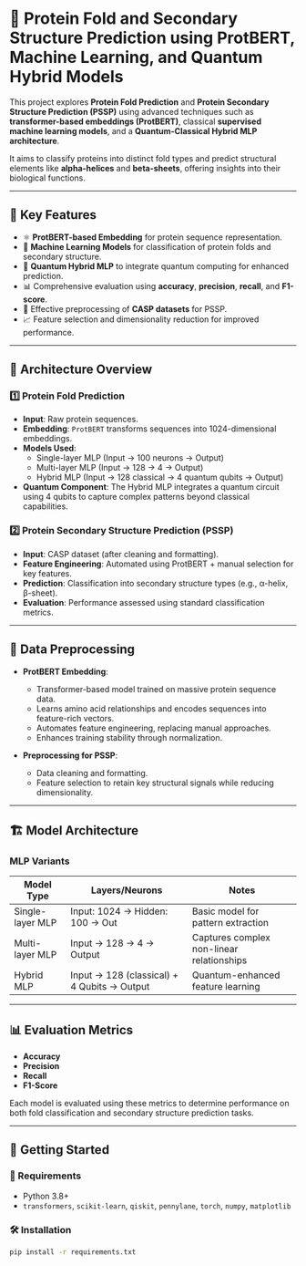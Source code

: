 # 🧬 Protein Fold and Secondary Structure Prediction using ProtBERT, Machine Learning, and Quantum Hybrid Models

This project explores **Protein Fold Prediction** and **Protein Secondary Structure Prediction (PSSP)** using advanced techniques such as **transformer-based embeddings (ProtBERT)**, classical **supervised machine learning models**, and a **Quantum-Classical Hybrid MLP architecture**. 

It aims to classify proteins into distinct fold types and predict structural elements like **alpha-helices** and **beta-sheets**, offering insights into their biological functions.

---

## 📌 Key Features

- ⚛️ **ProtBERT-based Embedding** for protein sequence representation.
- 🧠 **Machine Learning Models** for classification of protein folds and secondary structure.
- 🔬 **Quantum Hybrid MLP** to integrate quantum computing for enhanced prediction.
- 📊 Comprehensive evaluation using **accuracy**, **precision**, **recall**, and **F1-score**.
- 🧼 Effective preprocessing of **CASP datasets** for PSSP.
- 📈 Feature selection and dimensionality reduction for improved performance.

---

## 🧱 Architecture Overview

### 1️⃣ Protein Fold Prediction

- **Input**: Raw protein sequences.
- **Embedding**: `ProtBERT` transforms sequences into 1024-dimensional embeddings.
- **Models Used**:
  - Single-layer MLP (Input → 100 neurons → Output)
  - Multi-layer MLP (Input → 128 → 4 → Output)
  - Hybrid MLP (Input → 128 classical → 4 quantum qubits → Output)
- **Quantum Component**: The Hybrid MLP integrates a quantum circuit using 4 qubits to capture complex patterns beyond classical capabilities.

### 2️⃣ Protein Secondary Structure Prediction (PSSP)

- **Input**: CASP dataset (after cleaning and formatting).
- **Feature Engineering**: Automated using ProtBERT + manual selection for key features.
- **Prediction**: Classification into secondary structure types (e.g., α-helix, β-sheet).
- **Evaluation**: Performance assessed using standard classification metrics.

---

## 🔄 Data Preprocessing

- **ProtBERT Embedding**:
  - Transformer-based model trained on massive protein sequence data.
  - Learns amino acid relationships and encodes sequences into feature-rich vectors.
  - Automates feature engineering, replacing manual approaches.
  - Enhances training stability through normalization.

- **Preprocessing for PSSP**:
  - Data cleaning and formatting.
  - Feature selection to retain key structural signals while reducing dimensionality.

---

## 🏗️ Model Architecture

### MLP Variants

| Model Type         | Layers/Neurons                   | Notes                                      |
|--------------------|----------------------------------|--------------------------------------------|
| Single-layer MLP   | Input: 1024 → Hidden: 100 → Out  | Basic model for pattern extraction         |
| Multi-layer MLP    | Input → 128 → 4 → Output         | Captures complex non-linear relationships |
| Hybrid MLP         | Input → 128 (classical) + 4 Qubits → Output | Quantum-enhanced feature learning |

---

## 📊 Evaluation Metrics

- **Accuracy**
- **Precision**
- **Recall**
- **F1-Score**

Each model is evaluated using these metrics to determine performance on both fold classification and secondary structure prediction tasks.

---

## 🚀 Getting Started

### 🔧 Requirements

- Python 3.8+
- `transformers`, `scikit-learn`, `qiskit`, `pennylane`, `torch`, `numpy`, `matplotlib`

### 🛠 Installation

```bash
pip install -r requirements.txt
